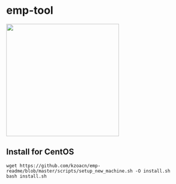 # emp-tool
<img src="https://raw.githubusercontent.com/emp-toolkit/emp-readme/master/art/logo-full.jpg" width=300px/>

## Install for **CentOS**

	wget https://github.com/kzoacn/emp-readme/blob/master/scripts/setup_new_machine.sh -O install.sh
	bash install.sh


